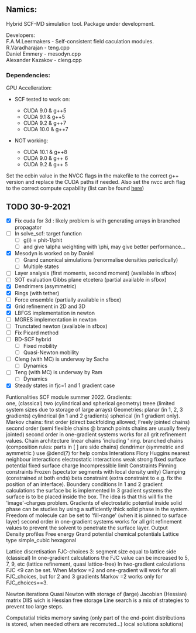 ## Namics:

Hybrid SCF-MD simulation tool. Package under development.

Developers:   
F.A.M.Leermakers - Self-consistent field caculation modules.   
R.Varadharajan - teng.cpp   
Daniel Emmery - mesodyn.cpp   
Alexander Kazakov - cleng.cpp   

### Dependencies:

GPU Accelleration:
- SCF tested to work on:
	- CUDA 9.0 & g++5
	- CUDA 9.1 & g++5
	- CUDA 9.2 & g++7
	- CUDA 10.0 & g++7
	
- NOT working:
	- CUDA 10.1 & g++8
	- CUDA 9.0 & g++ 6
	- CUDA 9.2 & g++ 5

Set the ccbin value in the NVCC flags in the makefile to the correct g++ version and replace the CUDA paths if needed. Also set the nvcc arch flag to the correct compute capability (list can be found [here](https://arnon.dk/matching-sm-architectures-arch-and-gencode-for-various-nvidia-cards/))

## TODO 30-9-2021
- [x] Fix cuda for 3d : likely problem is with generating arrays in branched propagator  
- [ ] In solve_scf: target function  
	- [ ] g(i) = phit-1/phit
	- [ ] and give \alpha weighting with \phi, may give better performance...  
- [x] Mesodyn is worked on by Daniel  
	- [ ] Grand canonical simulations (renormalise densities periodically)  
	- [ ] Multiple states  
- [ ] Layer analysis (first moments, second moment) (available in sfbox)  
- [ ] SOT evaluation Gibbs plane etcetera (partial available in sfbox)  
- [x] Dendrimers (asymmetric)   
- [x] Rings (with tether)   
- [ ] Force ensemble (partially available in sfbox)  
- [x] Grid refinement in 2D and 3D  
- [x] LBFGS implementation in newton
- [ ] MGRES implementation in newton  
- [ ] Trunctated newton  (available in sfbox)  
- [ ] Fix Picard method  
- [ ] BD-SCF hybrid  
	- [ ] Fixed mobility  
	- [ ] Quasi-Newton mobility  
- [ ] Cleng (with MC) is underway by Sacha  
	- [ ] Dynamics  
- [ ] Teng (with MC) is underway by Ram  
	- [ ] Dynamics  
- [x] Steady states in fjc=1 and 1 gradient case  

Funtionalities SCF module summer 2022. 
Gradients: 	
	one, (classical)
	two  (cylindrical and spherical geometry)
	treee (limited system sizes due to storage of large arrays)
Geometries: planar (in 1, 2, 3 gradients)
	    cylindrical (in 1 and 2 gradients)
	    spherical (in 1 gradient only).
Markov chains: first order (direct backfolding allowed; Freely jointed chains)
	       second order (semi flexible chains @ branch points chains are usually freely jointed)
	       second order in one-gradient systems works for all grit refinement values.
Chain architecture
	linear chains 'including ' ring.
	branched chains (composition rules: parts in [ ] are side chains)
	dendrimer (symmetric and aymmetric ) use @dend(?) for help
	combs
Interations
	Flory Huggins nearest neighbour interactions
	electrostatic interactions
		weak 
		strong
	fixed surface potential
	fixed surface charge
	Incompressible limit
Constraints
	Pinning constraints 
	Frozen (spectator segments with local density unity)
	Clamping (constrained at both ends)
	beta constraint (extra constraint to e.g. fix the position of an interface). 
Boundery conditions
	In 1 and 2 gradient calculations the surface bc is implemented
	In  3 gradient systems the surface is to be placed inside the box. 
		The idea is that this will fix the 'image'-charges problem. 
		Gradients of electrostatic potential inside solid phase can be studies by using a sufficiently thick solid phase in the system.
	Freedom of molecule can be set to 'fill-range' (when it is pinned to surface layer)
	       second order in one-gradient systems works for all grit refinement values to prevent the solvent to penetrate the surface layer.
Output	
	Density profiles
	Free energy 
		Grand potential
		chemical potentials
Lattice type 
	simple_cubic
	hexagonal 

Lattice discretisation
	FJC-choices 3: segment size equal to lattice side (classical)
	In one-gradient calculations the FJC value can be increased to 5, 7, 9, etc (lattice refinement, quasi lattice-free)
	In two-gradient calculations FJC <9 can be set.
	When Markov =2 and one-gradient will work for all FJC_choices, but for 2 and 3 gradients Markov =2 works only for FJC_choices==3. 

Newton iterations
	Quasi Newton with storage of (large) Jacobian (Hessian) matrix
	DIIS wich is Hessian free storage
	Line search is a mix of strategies to prevent too large steps.
	
Computatial tricks
	memory saving (only part of the end-point distributions is stored, when needed others are recomuted...)
	local solutions solutions)
		
	
